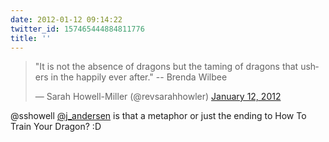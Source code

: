 ```yaml
---
date: 2012-01-12 09:14:22
twitter_id: 157465444884811776
title: ''
---
```


<blockquote class="twitter-tweet"><p lang="en" dir="ltr">&quot;It is not the absence of dragons but the taming of dragons that ushers in the happily ever after.&quot; -- Brenda Wilbee</p>&mdash; Sarah Howell-Miller (@revsarahhowler) <a href="https://twitter.com/revsarahhowler/status/157455437552300032?ref_src=twsrc%5Etfw">January 12, 2012</a></blockquote>
<script async src="https://platform.twitter.com/widgets.js" charset="utf-8"></script>

@sshowell [@j_andersen](https://twitter.com/j_andersen) is that a metaphor or just the ending to How To Train Your Dragon? :D

